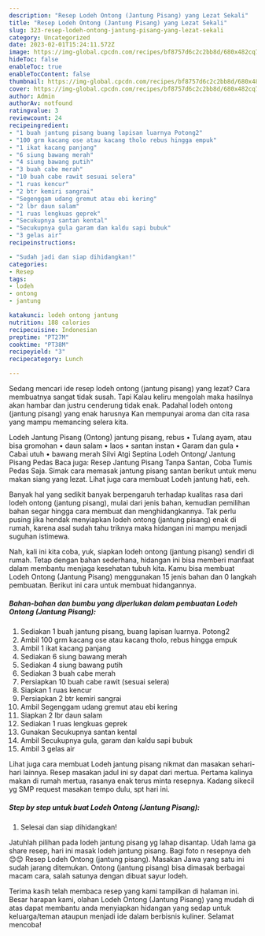 ```yaml
---
description: "Resep Lodeh Ontong (Jantung Pisang) yang Lezat Sekali"
title: "Resep Lodeh Ontong (Jantung Pisang) yang Lezat Sekali"
slug: 323-resep-lodeh-ontong-jantung-pisang-yang-lezat-sekali
category: Uncategorized
date: 2023-02-01T15:24:11.572Z
image: https://img-global.cpcdn.com/recipes/bf8757d6c2c2bb8d/680x482cq70/lodeh-ontong-jantung-pisang-foto-resep-utama.jpg
hideToc: false
enableToc: true
enableTocContent: false
thumbnail: https://img-global.cpcdn.com/recipes/bf8757d6c2c2bb8d/680x482cq70/lodeh-ontong-jantung-pisang-foto-resep-utama.jpg
cover: https://img-global.cpcdn.com/recipes/bf8757d6c2c2bb8d/680x482cq70/lodeh-ontong-jantung-pisang-foto-resep-utama.jpg
author: Admin
authorAv: notfound
ratingvalue: 3
reviewcount: 24
recipeingredient:
- "1 buah jantung pisang buang lapisan luarnya Potong2"
- "100 grm kacang ose atau kacang tholo rebus hingga empuk"
- "1 ikat kacang panjang"
- "6 siung bawang merah"
- "4 siung bawang putih"
- "3 buah cabe merah"
- "10 buah cabe rawit sesuai selera"
- "1 ruas kencur"
- "2 btr kemiri sangrai"
- "Segenggam udang gremut atau ebi kering"
- "2 lbr daun salam"
- "1 ruas lengkuas geprek"
- "Secukupnya santan kental"
- "Secukupnya gula garam dan kaldu sapi bubuk"
- "3 gelas air"
recipeinstructions:

- "Sudah jadi dan siap dihidangkan!"
categories:
- Resep
tags:
- lodeh
- ontong
- jantung

katakunci: lodeh ontong jantung 
nutrition: 188 calories
recipecuisine: Indonesian
preptime: "PT27M"
cooktime: "PT38M"
recipeyield: "3"
recipecategory: Lunch

---
```



Sedang mencari ide resep lodeh ontong (jantung pisang) yang lezat? Cara membuatnya sangat tidak susah. Tapi Kalau keliru mengolah maka hasilnya akan hambar dan justru cenderung tidak enak. Padahal lodeh ontong (jantung pisang) yang enak harusnya Kan mempunyai aroma dan cita rasa yang mampu memancing selera kita.


Lodeh Jantung Pisang (Ontong) jantung pisang, rebus • Tulang ayam, atau bisa gromohan • daun salam • laos • santan instan • Garam dan gula • Cabai utuh • bawang merah Silvi Atgi Septina Lodeh Ontong/ Jantung Pisang Pedas Baca juga: Resep Jantung Pisang Tanpa Santan, Coba Tumis Pedas Saja. Simak cara memasak jantung pisang santan berikut untuk menu makan siang yang lezat. Lihat juga cara membuat Lodeh jantung hati, eeh.

Banyak hal yang sedikit banyak berpengaruh terhadap kualitas rasa dari lodeh ontong (jantung pisang), mulai dari jenis bahan, kemudian pemilihan bahan segar hingga cara membuat dan menghidangkannya. Tak perlu pusing jika hendak menyiapkan lodeh ontong (jantung pisang) enak di rumah, karena asal sudah tahu triknya maka hidangan ini mampu menjadi suguhan istimewa.


Nah, kali ini kita coba, yuk, siapkan lodeh ontong (jantung pisang) sendiri di rumah. Tetap dengan bahan sederhana, hidangan ini bisa memberi manfaat dalam membantu menjaga kesehatan tubuh kita. Kamu bisa membuat Lodeh Ontong (Jantung Pisang) menggunakan 15 jenis bahan dan 0 langkah pembuatan. Berikut ini cara untuk membuat hidangannya.

<!--inarticleads1-->

##### Bahan-bahan dan bumbu yang diperlukan dalam pembuatan Lodeh Ontong (Jantung Pisang):

1. Sediakan 1 buah jantung pisang, buang lapisan luarnya. Potong2
1. Ambil 100 grm kacang ose atau kacang tholo, rebus hingga empuk
1. Ambil 1 ikat kacang panjang
1. Sediakan 6 siung bawang merah
1. Sediakan 4 siung bawang putih
1. Sediakan 3 buah cabe merah
1. Persiapkan 10 buah cabe rawit (sesuai selera)
1. Siapkan 1 ruas kencur
1. Persiapkan 2 btr kemiri sangrai
1. Ambil Segenggam udang gremut atau ebi kering
1. Siapkan 2 lbr daun salam
1. Sediakan 1 ruas lengkuas geprek
1. Gunakan Secukupnya santan kental
1. Ambil Secukupnya gula, garam dan kaldu sapi bubuk
1. Ambil 3 gelas air


Lihat juga cara membuat Lodeh jantung pisang nikmat dan masakan sehari-hari lainnya. Resep masakan jadul ini sy dapat dari mertua. Pertama kalinya makan di rumah mertua, rasanya enak terus minta resepnya. Kadang sikecil yg SMP request masakan tempo dulu, spt hari ini. 

<!--inarticleads2-->

##### Step by step untuk buat Lodeh Ontong (Jantung Pisang):


1. Selesai dan siap dihidangkan!

Jatuhlah pilihan pada lodeh jantung pisang yg lahap disantap. Udah lama ga share resep, hari ini masak lodeh jantung pisang. Bagi foto n resepnya deh 😊😊 Resep Lodeh Ontong (jantung pisang). Masakan Jawa yang satu ini sudah jarang ditemukan. Ontong (jantung pisang) bisa dimasak berbagai macam cara, salah satunya dengan dibuat sayur lodeh. 

Terima kasih telah membaca resep yang kami tampilkan di halaman ini. Besar harapan kami, olahan Lodeh Ontong (Jantung Pisang) yang mudah di atas dapat membantu anda menyiapkan hidangan yang sedap untuk keluarga/teman ataupun menjadi ide dalam berbisnis kuliner. Selamat mencoba!
